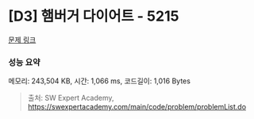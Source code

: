 # [D3] 햄버거 다이어트 - 5215 

[문제 링크](https://swexpertacademy.com/main/code/problem/problemDetail.do?contestProbId=AWT-lPB6dHUDFAVT) 

### 성능 요약

메모리: 243,504 KB, 시간: 1,066 ms, 코드길이: 1,016 Bytes



> 출처: SW Expert Academy, https://swexpertacademy.com/main/code/problem/problemList.do